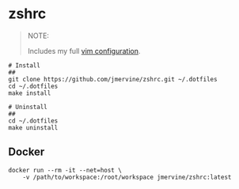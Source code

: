 # zshrc

> NOTE:
>
> Includes my full [vim configuration](https://github.com/jmervine/vimrc).

```
# Install
##
git clone https://github.com/jmervine/zshrc.git ~/.dotfiles
cd ~/.dotfiles
make install

# Uninstall
##
cd ~/.dotfiles
make uninstall
```

## Docker

```
docker run --rm -it --net=host \
    -v /path/to/workspace:/root/workspace jmervine/zshrc:latest
```

